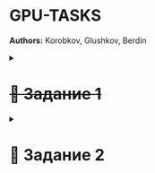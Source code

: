# GPU-TASKS  

**Authors:** Korobkov, Glushkov, Berdin  


<details>
<summary>  <h1> <s> 📌 Задание 1 </s> </h1>   </summary>
  
### ✅ Часть 1  
Написать программу на языке **CUDA C/C++**, вычисляющую функцию от вещественных аргументов (из предложенного списка) в двух реализациях:  
- для **CPU**  
- для **GPU**

Для представления чисел использовать тип **`float`**.  

---

### ✅ Часть 2  
Добавить в программу функциональность:  
- **Сравнение по времени выполнения**  
  - GPU: использовать события CUDA (**`cudaEvent_t`**)  
  - CPU: использовать таймеры высокого разрешения (**`CLOCK_PROCESS_CPUTIME_ID`** или `std::chrono::high_resolution_clock`)  
- **Сравнение результатов вычислений**  
  - метрика: модуль разности значений  
  - если результат векторный → применить метрику к каждой паре и взять **максимум**  

---

### ✅ Часть 3  
Провести вычислительный эксперимент:  
- построить **графики вычислительных сложностей** двух реализаций (CPU vs GPU)  
- выполнить анализ и интерпретацию результатов  

---

### ✅ Часть 4  
Подготовить **отчёт**, который должен содержать:  
1. Исходный код программы  
2. Названия используемых **GPU** и **CPU**  
3. Графики вычислительных сложностей  
4. Описание полученных графиков  

---

### ✅ Часть 5  
Ответить на вопросы о работе программы и её исходном коде.  

---

</details>

<details> 

<summary>  <h1> 📌 Задание 2 </h1>   </summary>

### ✅ Часть 1  
Реализовать класс Matrix (см. рис. 1), который представляет собой фасад,
объединяющий:
- агрегацию с классом Data через std::shared_ptr (для разделения
данных между матрицами);
- композицию с классом MatrixView (каждый экземпляр Matrix имеет
собственное представление);
- единый упрощённый интерфейс для работы с матрицами

--

### ✅ Часть 2  
Реализовать класс MatrixView, предоставляющий интерфейс для доступа
к элементам матрицы на устройстве (чтение и запись по индексам, **`rowmajor`**). Класс должен быть тривиально-копируемым.

--

### ✅ Часть 3  
Реализовать кёрнел **`kernel_matmul_naive`**, который принимает объекты
**`MatrixView`** по значению и вычисляет произведение матриц без использования разделяемой памяти.

--

### ✅ Часть 4  
Перегрузить оператор `operator*` для класса Matrix, который вызывает
kernel_matmul_naive.

--

### ✅ Часть 5  
Используя фреймворк **`Google Test`**, разработать модульные тесты для
operator* со следующими размерами матриц: `A (m × k)` и `B (k × n)`,
где m, n, k ∈ {1, 2, 3, 127, 128, 129, 512}. В качестве эталона для сравнения
использовать результат аналогичной операции для **`Eigen::MatrixXf`**; для
верификации результатов применять метод **`Eigen::MatrixXf::isApprox`** с
абсолютной точностью 10−5.

--

### ✅ Часть 6  
Используя фреймворк **`Google Benchmark`**, разработать бенчмарки для
`operator*` со следующими размерами матриц: `n×n`, где `n ∈ {16, 32, 64, 128,
256, 512, 1024}`. Бенчмарки должны игнорировать время, затраченное на выделение, копирование и освобождение памяти. Для корректного измерения
времени выполнения CUDA-кода необходимо использовать **`CUDA Events
API`**.

--

### ✅ Часть 7  
Построить график реальной вычислительной сложности (`real complexity`,
пример на рис. 2) `operator*` для умножения матриц типа `Matrix` и аналогичный график для умножения матриц типа **`Eigen::MatrixXf`**.

--

### ✅ Часть 8  
Построить график ускорения (speedup, пример на рис. 3) `operator*`
для умножения матриц типа `Matrix` относительно `operator*` для
**`Eigen::MatrixX`f**.

--

### ✅ Часть 9  
Сравнить экспериментальные результаты с теоретическими оценками вычислительной сложности.

--

### ✅ Часть 10  
Подготовить отчёт, содержащий:
- ключевые фрагменты реализованного кода;
- ссылку на репозиторий с полной реализацией;
- графики результатов измерений;
- анализ и интерпретацию полученных результатов.

--

</details>

